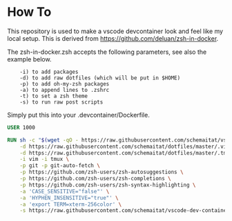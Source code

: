 # How To

This repository is used to make a vscode devcontainer look and feel like my local setup. This is derived from https://github.com/deluan/zsh-in-docker.

The zsh-in-docker.zsh accepts the following parameters, see also the example below.

```
    -i) to add packages
    -d) to add raw dotfiles (which will be put in $HOME)
    -p) to add oh-my-zsh packages
    -a) to append lines to .zshrc
    -t) to set a zsh theme
    -s) to run raw post scripts 
```

Simply put this into your .devcontainer/Dockerfile. 

```Dockerfile
USER 1000

RUN sh -c "$(wget -qO - https://raw.githubusercontent.com/schemaitat/vscode-dev-container/main/zsh-in-docker.sh)" -- \
    -d https://raw.githubusercontent.com/schemaitat/dotfiles/master/.vimrc \
    -d https://raw.githubusercontent.com/schemaitat/dotfiles/master/.tmux.conf \
    -i vim -i tmux \
    -p git -p git-auto-fetch \
    -p https://github.com/zsh-users/zsh-autosuggestions \
    -p https://github.com/zsh-users/zsh-completions \
    -p https://github.com/zsh-users/zsh-syntax-highlighting \
    -a 'CASE_SENSITIVE="false"' \
    -a 'HYPHEN_INSENSITIVE="true"' \
    -a 'export TERM=xterm-256color' \
    -s https://raw.githubusercontent.com/schemaitat/vscode-dev-container/main/post.sh
```